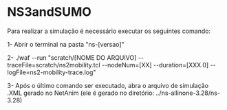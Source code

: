 # NS3andSUMO

Para realizar a simulação é necessário executar os seguintes comando:

1- Abrir o terminal na pasta "ns-[versao]"

2- ./waf --run "scratch/[NOME DO ARQUIVO] --traceFile=scratch/ns2mobility.tcl --nodeNum=[XX] --duration=[XXX.0] --logFile=ns2-mobility-trace.log"

3- Após o último comando ser executado, abra o arquivo de simulação .XML gerado no NetAnim (ele é gerado no diretório: ../ns-allinone-3.28/ns-3.28)
